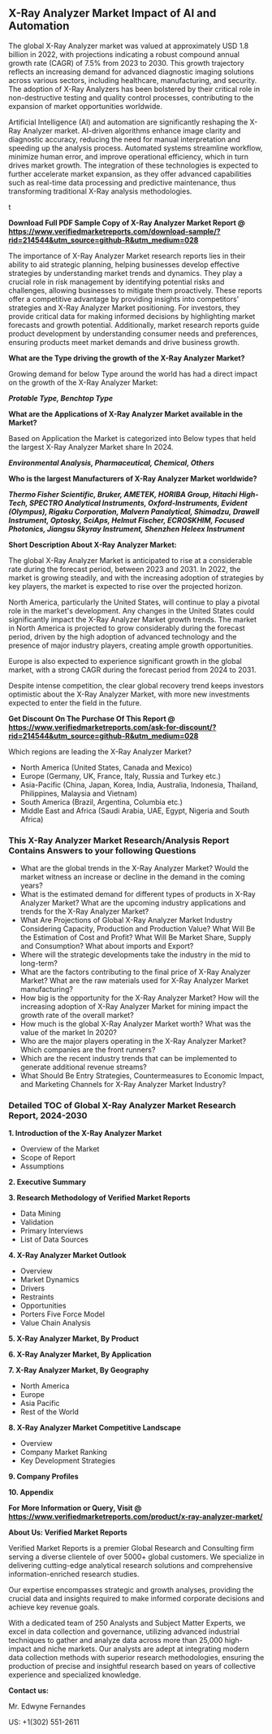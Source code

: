 <h2>X-Ray Analyzer Market Impact of AI and Automation</h2><p>The global X-Ray Analyzer market was valued at approximately USD 1.8 billion in 2022, with projections indicating a robust compound annual growth rate (CAGR) of 7.5% from 2023 to 2030. This growth trajectory reflects an increasing demand for advanced diagnostic imaging solutions across various sectors, including healthcare, manufacturing, and security. The adoption of X-Ray Analyzers has been bolstered by their critical role in non-destructive testing and quality control processes, contributing to the expansion of market opportunities worldwide.</p><p>Artificial Intelligence (AI) and automation are significantly reshaping the X-Ray Analyzer market. AI-driven algorithms enhance image clarity and diagnostic accuracy, reducing the need for manual interpretation and speeding up the analysis process. Automated systems streamline workflow, minimize human error, and improve operational efficiency, which in turn drives market growth. The integration of these technologies is expected to further accelerate market expansion, as they offer advanced capabilities such as real-time data processing and predictive maintenance, thus transforming traditional X-Ray analysis methodologies.</p>t</p><p id="" class=""><strong>Download Full PDF Sample Copy of X-Ray Analyzer Market Report @ <a href="https://www.verifiedmarketreports.com/download-sample/?rid=214544&utm_source=github-R&utm_medium=028" target="_blank">https://www.verifiedmarketreports.com/download-sample/?rid=214544&utm_source=github-R&utm_medium=028</a></strong></p><p>The importance of&nbsp;X-Ray Analyzer Market research reports lies in their ability to aid strategic planning, helping businesses develop effective strategies by understanding market trends and dynamics. They play a crucial role in risk management by identifying potential risks and challenges, allowing businesses to mitigate them proactively. These reports offer a competitive advantage by providing insights into competitors' strategies and X-Ray Analyzer Market positioning. For investors, they provide critical data for making informed decisions by highlighting market forecasts and growth potential. Additionally, market research reports guide product development by understanding consumer needs and preferences, ensuring products meet market demands and drive business growth.</p><p><strong>What are the&nbsp;Type driving the growth of the X-Ray Analyzer Market?</strong></p><p id="" class="">Growing demand for below Type around the world has had a direct impact on the growth of the X-Ray Analyzer Market:</p><em><strong>Protable Type, Benchtop Type</strong></em></p><strong>What are the&nbsp;Applications&nbsp;of X-Ray Analyzer Market available in the Market?</strong></p><p id="" class="">Based on Application the Market is categorized into Below types that held the largest X-Ray Analyzer Market share In 2024.</p><em><strong>Environmental Analysis, Pharmaceutical, Chemical, Others</strong></em></p><strong>Who is the largest Manufacturers of X-Ray Analyzer Market worldwide?</strong></p><p><em><strong>Thermo Fisher Scientific, Bruker, AMETEK, HORIBA Group, Hitachi High-Tech, SPECTRO Analytical Instruments, Oxford-Instruments, Evident (Olympus), Rigaku Corporation, Malvern Panalytical, Shimadzu, Drawell Instrument, Optosky, SciAps, Helmut Fischer, ECROSKHIM, Focused Photonics, Jiangsu Skyray Instrument, Shenzhen Heleex Instrument</strong></em></p><p id="" class=""><strong>Short Description About X-Ray Analyzer Market:</strong></p><p>The global X-Ray Analyzer Market is anticipated to rise at a considerable rate during the forecast period, between 2023 and 2031. In 2022, the market is growing steadily, and with the increasing adoption of strategies by key players, the market is expected to rise over the projected horizon.</p><p>North America, particularly the United States, will continue to play a pivotal role in the market's development. Any changes in the United States could significantly impact the X-Ray Analyzer Market growth trends. The market in North America is projected to grow considerably during the forecast period, driven by the high adoption of advanced technology and the presence of major industry players, creating ample growth opportunities.</p><p>Europe is also expected to experience significant growth in the global market, with a strong CAGR during the forecast period from 2024 to 2031.</p><p>Despite intense competition, the clear global recovery trend keeps investors optimistic about the X-Ray Analyzer Market, with more new investments expected to enter the field in the future.</p><p id="" class=""><strong>Get Discount On The Purchase Of This Report @ <a href="https://www.verifiedmarketreports.com/ask-for-discount/?rid=214544&utm_source=github-R&utm_medium=028" target="_blank">https://www.verifiedmarketreports.com/ask-for-discount/?rid=214544&utm_source=github-R&utm_medium=028</a></strong></p>Which regions are leading the X-Ray Analyzer Market?</p><ul><li>North America (United States, Canada and Mexico)</li><li>Europe (Germany, UK, France, Italy, Russia and Turkey etc.)</li><li>Asia-Pacific (China, Japan, Korea, India, Australia, Indonesia, Thailand, Philippines, Malaysia and Vietnam)</li><li>South America (Brazil, Argentina, Columbia etc.)</li><li>Middle East and Africa (Saudi Arabia, UAE, Egypt, Nigeria and South Africa)</li></ul><h3 id="" class="">This X-Ray Analyzer Market Research/Analysis Report Contains Answers to your following Questions</h3><ul><li>What are the global trends in the X-Ray Analyzer Market? Would the market witness an increase or decline in the demand in the coming years?</li><li>What is the estimated demand for different types of products in X-Ray Analyzer Market? What are the upcoming industry applications and trends for the X-Ray Analyzer Market?</li><li>What Are Projections of Global X-Ray Analyzer Market Industry Considering Capacity, Production and Production Value? What Will Be the Estimation of Cost and Profit? What Will Be Market Share, Supply and Consumption? What about imports and Export?</li><li>Where will the strategic developments take the industry in the mid to long-term?</li><li>What are the factors contributing to the final price of X-Ray Analyzer Market? What are the raw materials used for X-Ray Analyzer Market manufacturing?</li><li>How big is the opportunity for the X-Ray Analyzer Market? How will the increasing adoption of X-Ray Analyzer Market for mining impact the growth rate of the overall market?</li><li>How much is the global X-Ray Analyzer Market worth? What was the value of the market In 2020?</li><li>Who are the major players operating in the X-Ray Analyzer Market? Which companies are the front runners?</li><li>Which are the recent industry trends that can be implemented to generate additional revenue streams?</li><li>What Should Be Entry Strategies, Countermeasures to Economic Impact, and Marketing Channels for X-Ray Analyzer Market Industry?</li></ul><h3 id="" class="">Detailed TOC of Global X-Ray Analyzer Market Research Report, 2024-2030</h3><p id="" class=""><strong>1. Introduction of the X-Ray Analyzer Market</strong></p><ul><li>Overview of the Market</li><li>Scope of Report</li><li>Assumptions</li></ul><p id="" class=""><strong>2. Executive Summary</strong></p><p id="" class=""><strong>3. Research Methodology of Verified Market Reports</strong></p><ul><li>Data Mining</li><li>Validation</li><li>Primary Interviews</li><li>List of Data Sources</li></ul><p id="" class=""><strong>4. X-Ray Analyzer Market Outlook</strong></p><ul><li>Overview</li><li>Market Dynamics</li><li>Drivers</li><li>Restraints</li><li>Opportunities</li><li>Porters Five Force Model</li><li>Value Chain Analysis</li></ul><p id="" class=""><strong>5. X-Ray Analyzer Market, By Product</strong></p><p id="" class=""><strong>6. X-Ray Analyzer Market, By Application</strong></p><p id="" class=""><strong>7. X-Ray Analyzer Market, By Geography</strong></p><ul><li>North America</li><li>Europe</li><li>Asia Pacific</li><li>Rest of the World</li></ul><p id="" class=""><strong>8. X-Ray Analyzer Market Competitive Landscape</strong></p><ul><li>Overview</li><li>Company Market Ranking</li><li>Key Development Strategies</li></ul><p id="" class=""><strong>9. Company Profiles</strong></p><p id="" class=""><strong>10. Appendix</strong></p><p id="" class=""><strong>For More Information or Query, Visit @ <a href="https://www.verifiedmarketreports.com/product/x-ray-analyzer-market/" target="_blank">https://www.verifiedmarketreports.com/product/x-ray-analyzer-market/</a></strong></p><p id="" class=""><strong>About Us: Verified Market Reports</strong></p><p id="" class="">Verified Market Reports is a premier Global Research and Consulting firm serving a diverse clientele of over 5000+ global customers. We specialize in delivering cutting-edge analytical research solutions and comprehensive information-enriched research studies.</p><p id="" class="">Our expertise encompasses strategic and growth analyses, providing the crucial data and insights required to make informed corporate decisions and achieve key revenue goals.</p><p id="" class="">With a dedicated team of 250 Analysts and Subject Matter Experts, we excel in data collection and governance, utilizing advanced industrial techniques to gather and analyze data across more than 25,000 high-impact and niche markets. Our analysts are adept at integrating modern data collection methods with superior research methodologies, ensuring the production of precise and insightful research based on years of collective experience and specialized knowledge.</p><p id="" class=""><strong>Contact us:</strong></p><p id="" class="">Mr. Edwyne Fernandes</p><p id="" class="">US: +1(302) 551-2611</p>